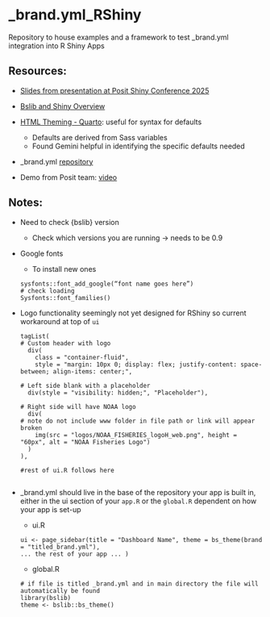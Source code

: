 # _brand.yml_RShiny
Repository to house examples and a framework to test _brand.yml integration into R Shiny Apps

 ## Resources:

-   [Slides from presentation at Posit Shiny Conference
    2025](https://slides.garrickadenbuie.com/brand-yml-shiny/#/title-slide)

-   [Bslib and Shiny
    Overview](https://shiny.posit.co/blog/posts/bslib-0.9.0/?_gl=1*1punm69*_ga*MTg2NTYwNDY0MC4xNzQ4OTg3NDk1*_ga_2C0WZ1JHG0*czE3NDg5ODc0OTUkbzEkZzEkdDE3NDg5ODg2NzQkajYwJGwwJGgw)

-   [HTML Theming -
    Quarto](https://quarto.org/docs/output-formats/html-themes.html#sass-variables): useful for
    syntax for defaults

    -   Defaults are derived from Sass variables
    -   Found Gemini helpful in identifying the specific defaults needed

-   \_brand.yml [repository](https://github.com/posit-dev/brand-yml?tab=readme-ov-file)

-   Demo from Posit team: [video](https://www.youtube.com/watch?v=U48y0_yzEPY)

## Notes:

-   Need to check {bslib} version

    -   Check which versions you are running -\> needs to be 0.9

-   Google fonts

    -   To install new ones

    ```{r}
    sysfonts::font_add_google(“font name goes here”)
    # check loading
    Sysfonts::font_families() 
    ```

-   Logo functionality seemingly not yet designed for RShiny so current workaround at top of
    `ui`

    ```{r}
    tagList(
    # Custom header with logo
      div(
        class = "container-fluid",
        style = "margin: 10px 0; display: flex; justify-content: space-between; align-items: center;",

    # Left side blank with a placeholder
      div(style = "visibility: hidden;", "Placeholder"),

    # Right side will have NOAA logo
      div(
    # note do not include www folder in file path or link will appear broken
        img(src = "logos/NOAA_FISHERIES_logoH_web.png", height = "60px", alt = "NOAA Fisheries Logo")
      )
    ),

    #rest of ui.R follows here
      
    ```

-   \_brand.yml should live in the base of the repository your app is built in, either in the
    ui section of your `app.R` or the `global.R` dependent on how your app is set-up

    -   ui.R

    ```{r}
    ui <- page_sidebar(title = "Dashboard Name", theme = bs_theme(brand = "titled_brand.yml"),
    ... the rest of your app ... ) 
    ```

    -   global.R

    ```{r}
    # if file is titled _brand.yml and in main directory the file will automatically be found
    library(bslib)
    theme <- bslib::bs_theme()
    ```
